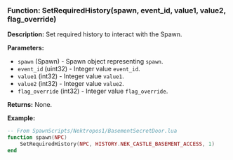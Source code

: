 ### Function: SetRequiredHistory(spawn, event_id, value1, value2, flag_override)

**Description:**
Set required history to interact with the Spawn.

**Parameters:**
- `spawn` (Spawn) - Spawn object representing `spawn`.
- `event_id` (uint32) - Integer value `event_id`.
- `value1` (int32) - Integer value `value1`.
- `value2` (int32) - Integer value `value2`.
- `flag_override` (int32) - Integer value `flag_override`.

**Returns:** None.

**Example:**

```lua
-- From SpawnScripts/Nektropos1/BasementSecretDoor.lua
function spawn(NPC)
	SetRequiredHistory(NPC, HISTORY.NEK_CASTLE_BASEMENT_ACCESS, 1)
end
```

